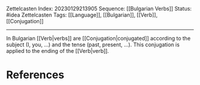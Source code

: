 Zettelcasten Index: 20230129213905
Sequence: [[Bulgarian Verbs]]
Status: #idea
Zettelcasten Tags: [[Language]], [[Bulgarian]], [[Verb]], [[Conjugation]]

---

In Bulgarian [[Verb|verbs]] are [[Conjugation|conjugated]] according to the subject (I, you, ...) and the tense (past, present, ...). This conjugation is applied to the ending of the [[Verb|verb]].

# References